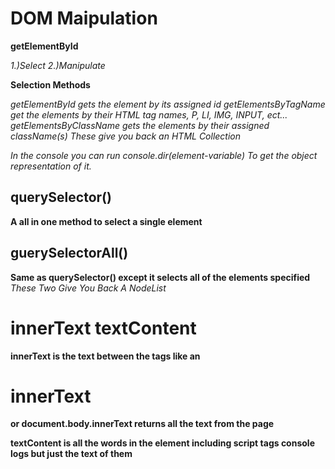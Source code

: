 # DOM Maipulation

**getElementById**

*1.)Select*
*2.)Manipulate*

**Selection Methods**

*getElementById gets the element by its assigned id*
*getElementsByTagName get the elements by their HTML tag names, P, LI, IMG, INPUT, ect...*
*getElementsByClassName gets the elements by their assigned className(s)*
*These give you back an HTML Collection*

*In the console you can run console.dir(element-variable) To get the object representation of it.*

## querySelector()

**A all in one method to select a single element**

## guerySelectorAll()

**Same as querySelector() except it selects all of the elements specified**
*These Two Give You Back A NodeList*

# innerText textContent

**innerText is the text between the tags like an <h1>innerText</h1> or document.body.innerText returns all the text from the page**

**textContent is all the words in the element including script tags console logs but just the text of them**

